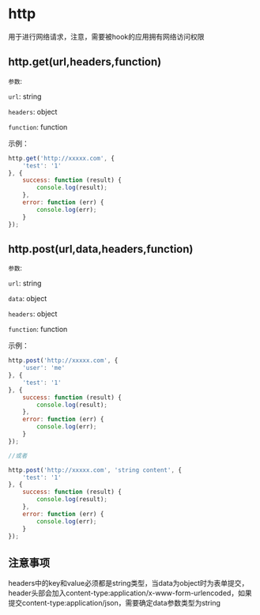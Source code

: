 # http

用于进行网络请求，注意，需要被hook的应用拥有网络访问权限

## http.get(url,headers,function)

`参数`:

`url`: string

`headers`: object

`function`: function

示例：

```javascript
http.get('http://xxxxx.com', {
    'test': '1'
}, {
    success: function (result) {
        console.log(result);
    },
    error: function (err) {
        console.log(err);
    }
});
```

## http.post(url,data,headers,function)

`参数`:

`url`: string

`data`: object

`headers`: object

`function`: function

示例：

```javascript
http.post('http://xxxxx.com', {
    'user': 'me'
}, {
    'test': '1'
}, {
    success: function (result) {
        console.log(result);
    },
    error: function (err) {
        console.log(err);
    }
});

//或者

http.post('http://xxxxx.com', 'string content', {
    'test': '1'
}, {
    success: function (result) {
        console.log(result);
    },
    error: function (err) {
        console.log(err);
    }
});
```

## 注意事项

headers中的key和value必须都是string类型，当data为object时为表单提交，header头部会加入content-type:application/x-www-form-urlencoded，如果提交content-type:application/json，需要确定data参数类型为string
